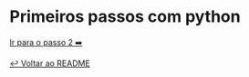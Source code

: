 # Primeiros passos com python

[Ir para o passo 2 :arrow_right:](step2.md)

[:leftwards_arrow_with_hook: Voltar ao README ](README.md)
